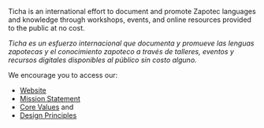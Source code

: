 Ticha is an international effort to document and promote Zapotec languages and knowledge through workshops, events, and online resources provided to the public at no cost.

*Ticha es un esfuerzo internacional que documenta y promueve las lenguas zapotecas y el conocimiento zapoteco a través de talleres, eventos y recursos digitales disponibles al público sin costo alguno.*

We encourage you to access our:
- [Website](https://ticha.haverford.edu)
- [Mission Statement](https://github.com/ticha-zapotec/playbook/blob/main/mission-statement.md)
- [Core Values](https://github.com/ticha-zapotec/playbook/blob/main/core-values.md) and
- [Design Principles](https://github.com/ticha-zapotec/playbook/blob/main/design-principles.md)
